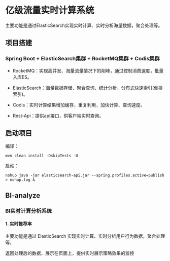 # 亿级流量实时计算系统

主要功能是通过ElasticSearch实现实时计算、实时分析海量数据，聚合处理等。

## 项目搭建

### Spring Boot + ElasticSearch集群 + RocketMQ集群 + Codis集群

- RocketMQ：实现高并发、海量流量情况下的削峰，通过控制消费速度，批量入库ES。

- ElasticSearch：海量数据存储、聚合查询、统计分析，分布式快速索引(倒排索引)。

- Codis：实时计算结果增加缓存，重复利用，加快计算、查询速度。

- Rest-Api：提供api接口，供客户端实时查询。


## 启动项目

编译： 
````
mvn clean install -DskipTests -U
````
启动：
````
nohup java -jar elasticsearch-api.jar --spring.profiles.active=publish > nohup.log & 
````

## BI-analyze

### BI实时计算分析系统

#### 1. 实时推荐率

主要功能是通过 ElasticSearch 实现实时计算、实时分析用户行为数据，聚合处理等，

返回处理后的数据，展示在页面上，提供实时展示策略效果的监控
